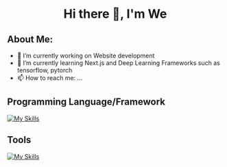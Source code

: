 <h1 align = "center">Hi there 👋, I'm We</h1>

## About Me:

- 🔭 I’m currently working on Website development
- 🌱 I’m currently learning Next.js and Deep Learning Frameworks such as tensorflow, pytorch
- 📫 How to reach me: ...

## Programming Language/Framework

[![My Skills](https://skills.thijs.gg/icons?i=py,java,cpp,js,ts,tailwind,react,postgres,mongodb,firebase,pytorch)](https://github.com/hellp002)

## Tools

[![My Skills](https://skills.thijs.gg/icons?i=vscode,eclipse,git,github)](https://github.com/hellp002)

